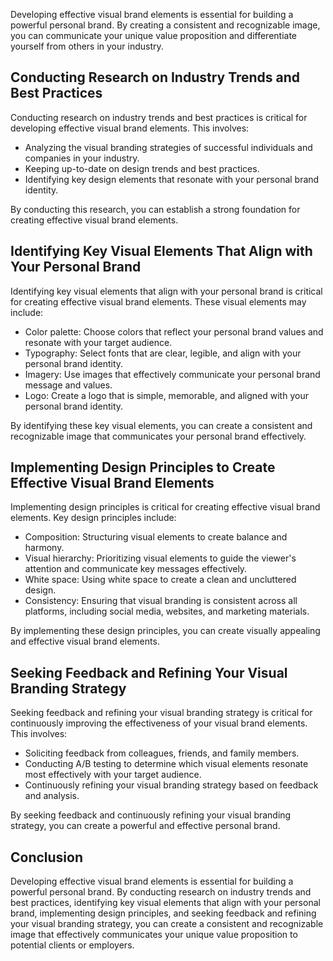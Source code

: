 
Developing effective visual brand elements is essential for building a powerful personal brand. By creating a consistent and recognizable image, you can communicate your unique value proposition and differentiate yourself from others in your industry.

Conducting Research on Industry Trends and Best Practices
---------------------------------------------------------

Conducting research on industry trends and best practices is critical for developing effective visual brand elements. This involves:

* Analyzing the visual branding strategies of successful individuals and companies in your industry.
* Keeping up-to-date on design trends and best practices.
* Identifying key design elements that resonate with your personal brand identity.

By conducting this research, you can establish a strong foundation for creating effective visual brand elements.

Identifying Key Visual Elements That Align with Your Personal Brand
-------------------------------------------------------------------

Identifying key visual elements that align with your personal brand is critical for creating effective visual brand elements. These visual elements may include:

* Color palette: Choose colors that reflect your personal brand values and resonate with your target audience.
* Typography: Select fonts that are clear, legible, and align with your personal brand identity.
* Imagery: Use images that effectively communicate your personal brand message and values.
* Logo: Create a logo that is simple, memorable, and aligned with your personal brand identity.

By identifying these key visual elements, you can create a consistent and recognizable image that communicates your personal brand effectively.

Implementing Design Principles to Create Effective Visual Brand Elements
------------------------------------------------------------------------

Implementing design principles is critical for creating effective visual brand elements. Key design principles include:

* Composition: Structuring visual elements to create balance and harmony.
* Visual hierarchy: Prioritizing visual elements to guide the viewer's attention and communicate key messages effectively.
* White space: Using white space to create a clean and uncluttered design.
* Consistency: Ensuring that visual branding is consistent across all platforms, including social media, websites, and marketing materials.

By implementing these design principles, you can create visually appealing and effective visual brand elements.

Seeking Feedback and Refining Your Visual Branding Strategy
-----------------------------------------------------------

Seeking feedback and refining your visual branding strategy is critical for continuously improving the effectiveness of your visual brand elements. This involves:

* Soliciting feedback from colleagues, friends, and family members.
* Conducting A/B testing to determine which visual elements resonate most effectively with your target audience.
* Continuously refining your visual branding strategy based on feedback and analysis.

By seeking feedback and continuously refining your visual branding strategy, you can create a powerful and effective personal brand.

Conclusion
----------

Developing effective visual brand elements is essential for building a powerful personal brand. By conducting research on industry trends and best practices, identifying key visual elements that align with your personal brand, implementing design principles, and seeking feedback and refining your visual branding strategy, you can create a consistent and recognizable image that effectively communicates your unique value proposition to potential clients or employers.
